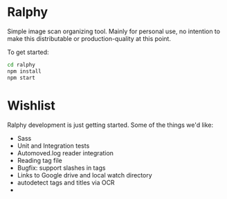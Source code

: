 # Ralphy
Simple image scan organizing tool.
Mainly for personal use, no intention to make this distributable or production-quality at this point.

To get started:
```bash
cd ralphy
npm install
npm start
```


# Wishlist #
Ralphy development is just getting started. Some of the things we'd like:
- Sass
- Unit and Integration tests
- Automoved.log reader integration
- Reading tag file
- Bugfix: support slashes in tags
- Links to Google drive and local watch directory
- autodetect tags and titles via OCR
- 
